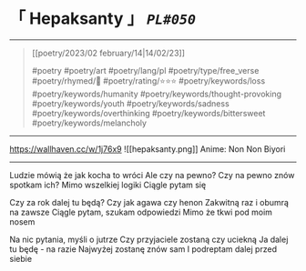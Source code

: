 # &#12300; Hepaksanty &#12301; *`PL#050`*

---

> [[poetry/2023/02 february/14|14/02/23]]
> 
> #poetry 
> #poetry/art 
> #poetry/lang/pl 
> #poetry/type/free_verse 
> #poetry/rhymed/🔴 
> #poetry/rating/⭐⭐⭐ 
> #poetry/keywords/loss #poetry/keywords/humanity #poetry/keywords/thought-provoking #poetry/keywords/youth #poetry/keywords/sadness #poetry/keywords/overthinking #poetry/keywords/bittersweet #poetry/keywords/melancholy 

---

https://wallhaven.cc/w/1j76x9
![[hepaksanty.png]]
Anime: Non Non Biyori

---

Ludzie mówią że jak kocha to wróci
Ale czy na pewno?
Czy na pewno znów spotkam ich?
Mimo wszelkiej logiki
Ciągle pytam się

Czy za rok dalej tu będą?
Czy jak agawa czy henon
Zakwitną raz i obumrą na zawsze
Ciągle pytam, szukam odpowiedzi
Mimo że tkwi pod moim nosem

Na nic pytania, myśli o jutrze
Czy przyjaciele zostaną czy uciekną
Ja dalej tu będę - na razie
Najwyżej zostanę znów sam
I podreptam dalej przed siebie